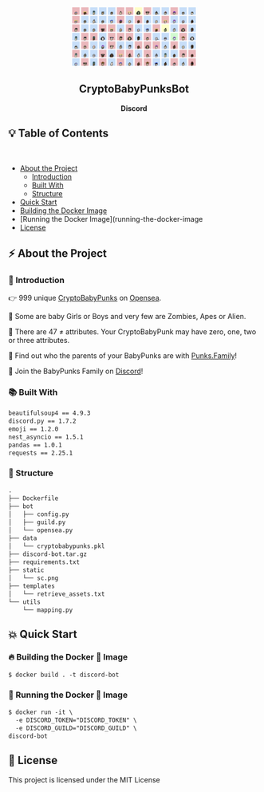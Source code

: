 <!-- PROJECT LOGO -->
<br />
<p align="center">
  <img src="https://github.com/TheCryptoBabyPunks/CryptoBabyPunksDiscordBot/blob/main/static/sc.png" width="50%" height="50%">
</p>

<h2 align="center">CryptoBabyPunksBot</h2>

<p align="center">
  <b>Discord</b>
</p>
 
## :bulb: Table of Contents
<br>

* [About the Project](#about-the-project)
  * [Introduction](#introduction)
  * [Built With](#built-with)
  * [Structure](#structure)
* [Quick Start](#quick-start)
*   [Building the Docker Image](building-the-docker-image)
*   [Running the Docker Image](running-the-docker-image
* [License](#license)

## :zap: About the Project

### :tada: Introduction


👉 999 unique [CryptoBabyPunks](http://www.cryptobabypunks.com/allcryptobabypunks.html) on [Opensea](https://opensea.io/collection/cryptobabypunks).

🍼 Some are baby Girls or Boys and very few are Zombies, Apes or Alien.

💎 There are 47 ≠ attributes. Your CryptoBabyPunk may have zero, one, two or three attributes.

🥰 Find out who the parents of your BabyPunks are with [Punks.Family](http://punks.family/)!

💬 Join the BabyPunks Family on [Discord](https://discord.com/invite/KXHXWucTpm)!

### :books: Built With

```
beautifulsoup4 == 4.9.3
discord.py == 1.7.2
emoji == 1.2.0
nest_asyncio == 1.5.1
pandas == 1.0.1
requests == 2.25.1
```

### :art: Structure

```
.
├── Dockerfile
├── bot
│   ├── config.py
│   ├── guild.py
│   └── opensea.py
├── data
│   └── cryptobabypunks.pkl
├── discord-bot.tar.gz
├── requirements.txt
├── static
│   └── sc.png
├── templates
│   └── retrieve_assets.txt
└── utils
    └── mapping.py
```

## :boom: Quick Start

### :fire: Building the Docker :whale: Image

```
$ docker build . -t discord-bot
```

### :rocket: Running the Docker :whale: Image

```
$ docker run -it \
  -e DISCORD_TOKEN="DISCORD_TOKEN" \
  -e DISCORD_GUILD="DISCORD_GUILD" \
discord-bot
```

## :open_book: License

This project is licensed under the MIT License
